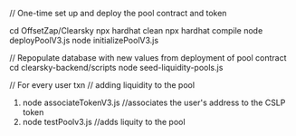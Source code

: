 // One-time set up and deploy the pool contract and token

cd OffsetZap/Clearsky
npx hardhat clean
npx hardhat compile
node deployPoolV3.js
node initializePoolV3.js

// Repopulate database with new values from deployment of pool contract
cd clearsky-backend/scripts
node seed-liquidity-pools.js 

// For every user txn
// adding liquidity to the pool
1. node associateTokenV3.js //associates the user's address to the CSLP token
2. node testPoolv3.js //adds liquity to the pool


